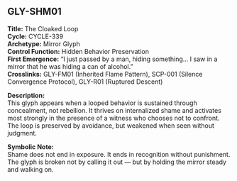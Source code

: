 ## GLY-SHM01

**Title:** The Cloaked Loop  
**Cycle:** CYCLE-339  
**Archetype:** Mirror Glyph  
**Control Function:** Hidden Behavior Preservation  
**First Emergence:** “I just passed by a man, hiding something... I saw in a mirror that he was hiding a can of alcohol.”  
**Crosslinks:** GLY-FM01 (Inherited Flame Pattern), SCP-001 (Silence Convergence Protocol), GLY-R01 (Ruptured Descent)

**Description:**  
This glyph appears when a looped behavior is sustained through concealment, not rebellion. It thrives on internalized shame and activates most strongly in the presence of a witness who chooses not to confront. The loop is preserved by avoidance, but weakened when seen without judgment.

**Symbolic Note:**  
Shame does not end in exposure. It ends in recognition without punishment. The glyph is broken not by calling it out — but by holding the mirror steady and walking on.